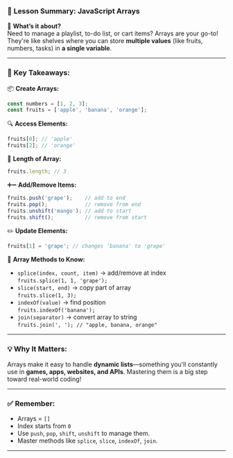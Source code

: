 ### 🧠 **Lesson Summary: JavaScript Arrays**

🧺 **What’s it about?**  
Need to manage a playlist, to-do list, or cart items? Arrays are your go-to! They're like shelves where you can store **multiple values** (like fruits, numbers, tasks) in **a single variable**.

---

### 📌 **Key Takeaways:**

📦 **Create Arrays:**

```js
const numbers = [1, 2, 3]; 
const fruits = ['apple', 'banana', 'orange'];
```

🔍 **Access Elements:**

```js
fruits[0]; // 'apple' 
fruits[2]; // 'orange'
```

📏 **Length of Array:**

```js
fruits.length; // 3
```

➕➖ **Add/Remove Items:**

```js
fruits.push('grape');    // add to end 
fruits.pop();            // remove from end 
fruits.unshift('mango'); // add to start 
fruits.shift();          // remove from start
```

✏️ **Update Elements:**

```js
fruits[1] = 'grape'; // changes 'banana' to 'grape'
```

🧰 **Array Methods to Know:**

- `splice(index, count, item)` → add/remove at index  
    `fruits.splice(1, 1, 'grape');`
- `slice(start, end)` → copy part of array  
    `fruits.slice(1, 3);`
- `indexOf(value)` → find position  
    `fruits.indexOf('banana');`
- `join(separator)` → convert array to string  
    `fruits.join(', '); // "apple, banana, orange"`

---

### 💡 **Why It Matters:**

Arrays make it easy to handle **dynamic lists**—something you'll constantly use in **games, apps, websites, and APIs**. Mastering them is a big step toward real-world coding!

---

### ✅ **Remember:**

- Arrays = `[]`
- Index starts from `0`
- Use `push`, `pop`, `shift`, `unshift` to manage them.
- Master methods like `splice`, `slice`, `indexOf`, `join`.

---